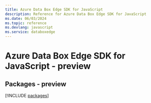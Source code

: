 ```yaml
---
title: Azure Data Box Edge SDK for JavaScript
description: Reference for Azure Data Box Edge SDK for JavaScript
ms.date: 06/03/2024
ms.topic: reference
ms.devlang: javascript
ms.service: databoxedge
---
```

# Azure Data Box Edge SDK for JavaScript - preview
## Packages - preview
[!INCLUDE [packages](data-box-edge-index.md)]